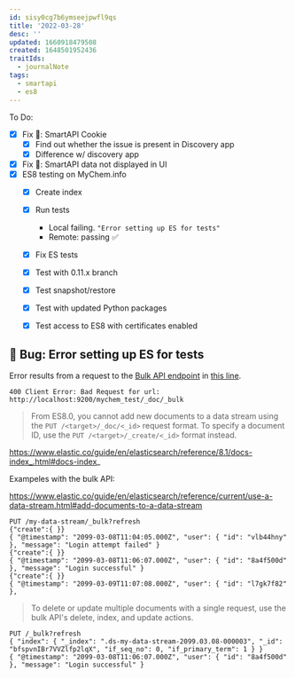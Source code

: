 ```yaml
---
id: sisy0cg7b6ymseejpwfl9qs
title: '2022-03-28'
desc: ''
updated: 1660918479508
created: 1648501952436
traitIds:
  - journalNote
tags:
  - smartapi
  - es8
---
```


To Do:

- [x] Fix 🐛: SmartAPI Cookie
  - [x] Find out whether the issue is present in Discovery app
  - [x] Difference w/ discovery app
- [x] Fix 🐛: SmartAPI data not displayed in UI
- [x] ES8 testing on MyChem.info
  - [x] Create index
  - [x] Run tests
      - Local failing. `"Error setting up ES for tests"`
      - Remote: passing ✅
  - [x] Fix ES tests
  - [x] Test with 0.11.x branch
  - [x] Test snapshot/restore
  - [x] Test with updated Python packages
  - [x] Test access to ES8 with certificates enabled



## 🐛 Bug: Error setting up ES for tests

Error results from a request to the [Bulk API endpoint](https://www.elastic.co/guide/en/elasticsearch/reference/current/docs-bulk.html#docs-bulk)
in [this line](https://github.com/biothings/biothings.api/blob/052d2b3ae84810f345df86e185ea18e730756e99/biothings/tests/web.py#L292-L294).

`400 Client Error: Bad Request for url: http://localhost:9200/mychem_test/_doc/_bulk`

>From ES8.0, you cannot add new documents to a data stream using the `PUT /<target>/_doc/<_id>` request format. To specify a document ID, use the `PUT /<target>/_create/<_id>` format instead.

https://www.elastic.co/guide/en/elasticsearch/reference/8.1/docs-index_.html#docs-index_

Exampeles with the bulk API:

https://www.elastic.co/guide/en/elasticsearch/reference/current/use-a-data-stream.html#add-documents-to-a-data-stream

```
PUT /my-data-stream/_bulk?refresh
{"create":{ }}
{ "@timestamp": "2099-03-08T11:04:05.000Z", "user": { "id": "vlb44hny" }, "message": "Login attempt failed" }
{"create":{ }}
{ "@timestamp": "2099-03-08T11:06:07.000Z", "user": { "id": "8a4f500d" }, "message": "Login successful" }
{"create":{ }}
{ "@timestamp": "2099-03-09T11:07:08.000Z", "user": { "id": "l7gk7f82" },
```

> To delete or update multiple documents with a single request, use the bulk API's delete, index, and update actions.

```
PUT /_bulk?refresh
{ "index": { "_index": ".ds-my-data-stream-2099.03.08-000003", "_id": "bfspvnIBr7VVZlfp2lqX", "if_seq_no": 0, "if_primary_term": 1 } }
{ "@timestamp": "2099-03-08T11:06:07.000Z", "user": { "id": "8a4f500d" }, "message": "Login successful" }
```